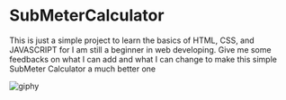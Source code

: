 # SubMeterCalculator
This is just a simple project to learn the basics of HTML, CSS, and JAVASCRIPT for I am still a beginner in web developing. Give me some feedbacks on what I can add 
and what I can change to make this simple SubMeter Calculator a much better one

![giphy](https://user-images.githubusercontent.com/118577897/204067891-ed5d889c-b9e8-472e-aaf0-32bc54b55f11.gif)
